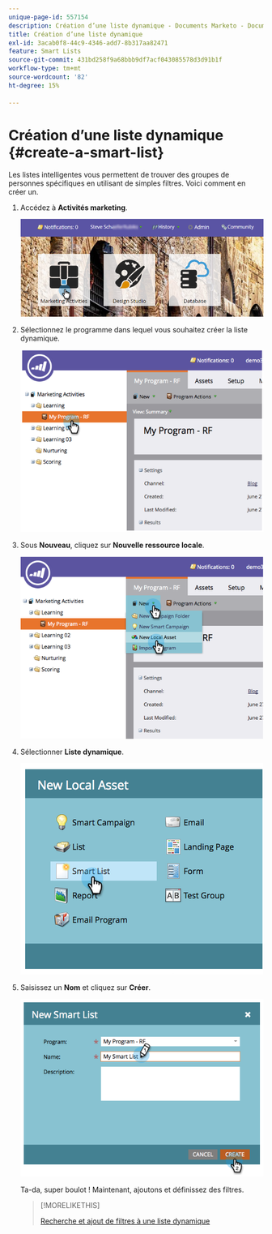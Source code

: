 ```yaml
---
unique-page-id: 557154
description: Création d’une liste dynamique - Documents Marketo - Documentation du produit
title: Création d’une liste dynamique
exl-id: 3acab0f8-44c9-4346-add7-8b317aa82471
feature: Smart Lists
source-git-commit: 431bd258f9a68bbb9df7acf043085578d3d91b1f
workflow-type: tm+mt
source-wordcount: '82'
ht-degree: 15%

---
```


# Création d’une liste dynamique {#create-a-smart-list}

Les listes intelligentes vous permettent de trouver des groupes de personnes spécifiques en utilisant de simples filtres. Voici comment en créer un.

1. Accédez à **Activités marketing**.

   ![](assets/login-marketing-activities.png)

1. Sélectionnez le programme dans lequel vous souhaitez créer la liste dynamique.

   ![](assets/image2014-8-11-10-3a17-3a8.png)

1. Sous **Nouveau**, cliquez sur **Nouvelle ressource locale**.

   ![](assets/image2014-9-9-16-3a26-3a28.png)

1. Sélectionner **Liste dynamique**.

   ![](assets/image2014-9-9-16-3a27-3a18.png)

1. Saisissez un **Nom** et cliquez sur **Créer**.

   ![](assets/image2014-9-9-16-3a27-3a39.png)

   Ta-da, super boulot ! Maintenant, ajoutons et définissez des filtres.

   >[!MORELIKETHIS]
   >
   >[Recherche et ajout de filtres à une liste dynamique](/help/marketo/product-docs/core-marketo-concepts/smart-lists-and-static-lists/creating-a-smart-list/find-and-add-filters-to-a-smart-list.md)
